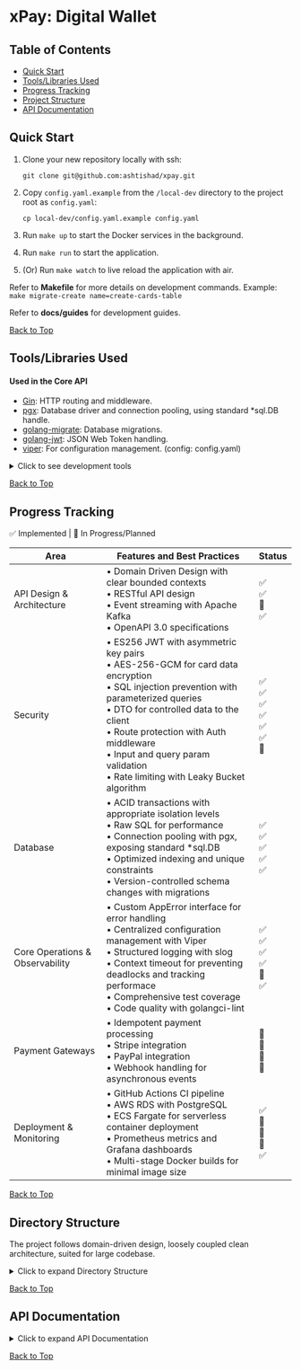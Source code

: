 # xPay: Digital Wallet
<a name="top"></a>

## Table of Contents
- [Quick Start](#quick-start)
- [Tools/Libraries Used](#toolslibraries-used)
- [Progress Tracking](#progress-tracking)
- [Project Structure](#project-structure)
- [API Documentation](#api-documentation)

## Quick Start

1. Clone your new repository locally with ssh:
   ```
   git clone git@github.com:ashtishad/xpay.git
   ```

2. Copy `config.yaml.example` from the `/local-dev` directory to the project root as `config.yaml`:
   ```
   cp local-dev/config.yaml.example config.yaml
   ```

3. Run `make up` to start the Docker services in the background.

4. Run `make run` to start the application.

5. (Or) Run `make watch` to live reload the application with air.

Refer to **Makefile** for more details on development commands. Example: `make migrate-create name=create-cards-table`

Refer to **docs/guides** for development guides.

<a href="#top">Back to Top</a>

## Tools/Libraries Used

#### Used in the Core API
- [Gin](https://github.com/gin-gonic/gin): HTTP routing and middleware.
- [pgx](https://github.com/jackc/pgx): Database driver and connection pooling, using standard *sql.DB handle.
- [golang-migrate](https://github.com/golang-migrate/migrate): Database migrations.
- [golang-jwt](https://github.com/golang-jwt/jwt/): JSON Web Token handling.
- [viper](https://github.com/spf13/viper): For configuration management. (config: config.yaml)

<details>
<summary>Click to see development tools</summary>

#### Development Tools
- [swaggo/swag](https://github.com/swaggo/swag): Swagger API documentation.
- [Air](https://github.com/cosmtrek/air): Live reloading. (config: .air.toml)
- [golangci-lint](https://golangci-lint.run/): Linting (config: .golangci.yaml)

</details>

<a href="#top">Back to Top</a>

## Progress Tracking

✅ Implemented | 🔄 In Progress/Planned

| Area | Features and Best Practices | Status |
|------|------------------------------|--------|
| API Design & Architecture | • Domain Driven Design with clear bounded contexts<br>• RESTful API design<br>• Event streaming with Apache Kafka<br>• OpenAPI 3.0 specifications | ✅<br>✅<br>🔄<br>✅ |
| Security | • ES256 JWT with asymmetric key pairs<br>• AES-256-GCM for card data encryption<br>• SQL injection prevention with parameterized queries<br>• DTO for controlled data to the client<br>• Route protection with Auth middleware<br>• Input and query param validation<br>• Rate limiting with Leaky Bucket algorithm | ✅<br>✅<br>✅<br>✅<br>✅<br>✅<br>🔄 |
| Database | • ACID transactions with appropriate isolation levels<br>• Raw SQL for performance<br>• Connection pooling with pgx, exposing standard *sql.DB<br>• Optimized indexing and unique constraints<br>• Version-controlled schema changes with migrations | ✅<br>✅<br>✅<br>✅<br>✅ |
| Core Operations & Observability | • Custom AppError interface for error handling<br>• Centralized configuration management with Viper<br>• Structured logging with slog<br>• Context timeout for preventing deadlocks and tracking performace <br>• Comprehensive test coverage<br>• Code quality with golangci-lint | ✅<br>✅<br>✅<br>✅<br>🔄<br>✅ |
| Payment Gateways | • Idempotent payment processing<br>• Stripe integration<br>• PayPal integration<br>• Webhook handling for asynchronous events | 🔄<br>🔄<br>🔄<br>🔄 |
| Deployment & Monitoring | • GitHub Actions CI pipeline<br>• AWS RDS with PostgreSQL<br>• ECS Fargate for serverless container deployment<br>• Prometheus metrics and Grafana dashboards<br>• Multi-stage Docker builds for minimal image size | ✅<br>🔄<br>🔄<br>🔄<br>✅ |

<a href="#top">Back to Top</a>

## Directory Structure

The project follows domain-driven design, loosely coupled clean architecture, suited for large codebase.

<details>
<summary>Click to expand Directory Structure</summary>

command: `tree -a -I '.git|.DS_Store|.gitignore|.idea|.vscode|docs'`

```bash
├── .github
│   └── workflows
│       └── test.yaml                 # CI/CD pipeline for running tests
├── internal
│   ├── domain
│   │   ├── card.go                   # Card domain model
│   │   ├── card_repository.go        # Card repository interface, database interactions
│   │   ├── helpers.go                # Domain-specific helper functions
│   │   ├── user.go                   # User domain model
│   │   ├── user_repository.go        # User repository interface, database interactions
│   │   ├── wallet.go                 # Wallet domain model
│   │   └── wallet_repository.go      # Wallet repository interface, database interactions
│   ├── dto
│   │   ├── auth.go                   # Authentication-related DTOs/REST API Request Response Structurers
│   │   ├── card.go                   # Card-related DTOs
│   │   ├── common.go                 # Shared DTO structures
│   │   └── wallet.go                 # Wallet-related DTOs
│   ├── secure
│   │   ├── card_aes.go               # Card AES-256 with GCM mode, Validate, Encrypt and Decrypt
│   │   ├── jwt.go                    # JWT token handling, generate and validate tokens
│   │   ├── password.go               # Password hashing and verification with bcrypt
│   │   └── password_test.go          # Password utility tests
│   ├── server
│   │   ├── handlers
│   │   │   ├── auth.go               # Login, Register handlers
│   │   │   ├── auth.go               # Card http handlers
│   │   │   ├── helpers.go            # Handlers helper functions
│   │   │   └── wallet.go             # Wallet HTTP handlers
│   │   ├── middlewares
│   │   │   ├── auth.go               # Auth middleware (Validate token, Set Authorized user in req context)
│   │   │   ├── cors.go               # CORS middleware
│   │   │   ├── gin_logger.go         # Custom Logging middleware for gin
│   │   │   ├── middlewares.go        # Core Middleware setup
│   │   │   └── request_id.go         # Request ID middleware, sets X-Request-ID header
│   │   ├── routes
│   │   │   ├── auth.go               # Authentication routes
│   │   │   ├── auth.go               # Card routes
│   │   │   ├── routes.go             # Core routes setup
│   │   │   └── wallet.go             # Wallet routes
│   │   └── server.go                  # HTTP server setup with gin
│   ├── infra
│   │   ├── docker
│   │   │   └── init-db.sql               # Initial database setup script for docker compose
│   │   ├── postgres
│   │   │   ├── postgres_connection.go    # Postgres connection setup with pgx, returns *sql.DB
│   │   │   └── postgres_migrations.go    # Database migration handling with golang-migrate/v4
│   │   ├── kafka
│   │   │   └── sample.md                 # Placeholder for Kafka integration
│   └── common
│       ├── app_errs.go               # Custom error types
│       ├── config.go                 # Configuration management
│       ├── constants.go              # Global constants
│       ├── context_keys.go           # Context key definitions
│       ├── custom_err_messages.go    # Error message definitions
│       ├── slog_config.go            # Structured logging configuration
│       └── timeouts.go               # Timeout constants
├── migrations
│   ├── 000001_create_users_table.down.sql   # User table rollback
│   ├── 000001_create_users_table.up.sql     # User table creation
│   ├── 000002_create_wallets_table.down.sql # Wallet table rollback
│   └── 000002_create_wallets_table.up.sql   # Wallet table creation
│   ├── 000003_create_cards_table.down.sql   # Cards table rollback
│   └── 000003_create_cards_table.up.sql     # Cards table creation
├── scripts
│   └── pre-push                      # Git pre-push hook (ensures run tests and lint before every push)
├── local-dev
│   └── config.yaml.example           # Example configuration file (place it to project root as `config.yaml`)
├── config.yaml                       # Application configuration
├── main.go                           # Application entry point
├── Makefile                          # Development commands and shortcuts
├── README.md                         # Project documentation
├── compose.yaml                      # Docker Compose configuration
├── go.mod                            # Go module definition
├── go.sum                            # Go module checksums
└── .air.toml                         # Live reload configuration with air
```

</details>

<a href="#top">Back to Top</a>

## API Documentation

<details>
<summary>Click to expand API Documentation</summary>

### Authentication Endpoints

#### Register User
- **URL**: `/api/v1/register`
- **Method**: `POST`
- **Description**: Registers a new user with hashed password, generates JWT tokens, sets an HTTP-only cookie and X-Request-Id header.
- **Request Body**:
  ```json
  {
    "fullName": "John Doe",
    "email": "someone@example.com",
    "password": "samplepass"
  }
  ```
- **Success Response**: `201 Created`
  ```json
  {
    "user": {
      "uuid": "92e275af-4803-4929-968c-3feb25e038d3",
      "fullName": "John Doe",
      "email": "someone@example.com",
      "status": "active",
      "role": "user",
      "createdAt": "2024-10-07T06:18:54.980941Z",
      "updatedAt": "2024-10-07T06:18:54.980941Z"
    }
  }
  ```
- **Error Responses**:
  - `400 Bad Request`: `{"error": "FullName must be at least 3 characters. Email must be a valid email. Password must be at least 8 characters"}`
  - `409 Conflict`: `{"error": "user with this email already exists"}`
  - `500 Internal Server Error`: `{"error": "An unexpected error occurred"}`

#### Login
- **URL**: `/api/v1/login`
- **Method**: `POST`
- **Description**: Authenticate a user, verifies password, generates JWT token, sets an HTTP-only cookie and X-Request-Id header.
- **Request Body**:
  ```json
  {
    "email": "someone@example.com",
    "password": "samplepass"
  }
  ```
- **Success Response**: `200 OK`
  ```json
  {
    "user": {
      "uuid": "92e275af-4803-4929-968c-3feb25e038d3",
      "fullName": "John Doe",
      "email": "someone@example.com",
      "status": "active",
      "role": "user",
      "createdAt": "2024-10-07T06:18:54.980941Z",
      "updatedAt": "2024-10-07T06:18:54.980941Z"
    }
  }
  ```
- **Error Responses**:
  - `400 Bad Request`: `{"error": "Email must be a valid email. Password must be at least 8 characters"}`
  - `401 Unauthorized`: `{"error": "Invalid credentials"}`
  - `404 Not Found`: `{"error": "user not found"}`
  - `500 Internal Server Error`: `{"error": "An unexpected error occurred"}`

### Wallet Endpoints

#### Create a New Wallet
- **URL**: `/api/v1/users/{user_uuid}/wallets`
- **Method**: `POST`
- **Description**: Creates a new wallet for the specified user.
- **Authentication**: Required (Bearer Token)
- **Request Body**:
  ```json
  {
    "currency": "USD"
  }
  ```
- **Success Response**: `201 Created`
  ```json
  {
    "wallet": {
      "uuid": "3fa85f64-5717-4562-b3fc-2c963f66afa6",
      "balance": 0,
      "currency": "USD",
      "status": "active",
      "createdAt": "2024-10-07T06:18:54.980941Z",
      "updatedAt": "2024-10-07T06:18:54.980941Z"
    }
  }
  ```
- **Error Responses**:
  - `400 Bad Request`: `{"error": "Invalid currency"}`
  - `401 Unauthorized`: `{"error": "Authentication required"}`
  - `403 Forbidden`: `{"error": "You can only create a wallet for yourself"}`
  - `409 Conflict`: `{"error": "User already has a wallet for this currency"}`
  - `500 Internal Server Error`: `{"error": "An unexpected error occurred"}`

#### Get Wallet Balance
- **URL**: `/api/v1/users/{user_uuid}/wallets/{wallet_uuid}/balance`
- **Method**: `GET`
- **Description**: Retrieves the balance of a specific wallet for a user.
- **Authentication**: Required (Bearer Token)
- **Success Response**: `200 OK`
  ```json
  {
    "balance": 1000,
    "currency": "USD"
  }
  ```
- **Error Responses**:
  - `401 Unauthorized`: `{"error": "Authentication required"}`
  - `403 Forbidden`: `{"error": "You can only access your own wallet"}`
  - `404 Not Found`: `{"error": "Wallet not found"}`
  - `500 Internal Server Error`: `{"error": "An unexpected error occurred"}`

#### Update Wallet Status
- **URL**: `/api/v1/users/{user_uuid}/wallets/{wallet_uuid}/status`
- **Method**: `PUT`
- **Description**: Updates the status of a specific wallet for a user.
- **Authentication**: Required (Bearer Token)
- **Request Body**:
  ```json
  {
    "status": "inactive"
  }
  ```
- **Success Response**: `200 OK`
  ```json
  {
    "message": "Wallet status updated successfully"
  }
  ```
- **Error Responses**:
  - `400 Bad Request`: `{"error": "Invalid status"}`
  - `401 Unauthorized`: `{"error": "Authentication required"}`
  - `403 Forbidden`: `{"error": "You can only update your own wallet"}`
  - `404 Not Found`: `{"error": "Wallet not found"}`
  - `500 Internal Server Error`: `{"error": "An unexpected error occurred"}`


### Card Endpoints

#### Add a New Card to Wallet
- **URL**: `/api/v1/users/{user_uuid}/wallets/{wallet_uuid}/cards`
- **Method**: `POST`
- **Description**: Adds a new card to the specified wallet, encrypting sensitive data.
- **Authentication**: Required (Bearer Token)
- **Request Body**:
  ```json
  {
    "cardNumber": "4111111111111111",
    "provider": "visa",
    "type": "credit",
    "expiryDate": "12/25",
    "cvv": "123"
  }
  ```
- **Success Response**: `201 Created`
  ```json
  {
    "card": {
      "uuid": "3fa85f64-5717-4562-b3fc-2c963f66afa6",
      "provider": "visa",
      "type": "credit",
      "lastFour": "1111",
      "expiryDate": "12/25",
      "status": "active",
      "createdAt": "2024-10-07T06:18:54.980941Z",
      "updatedAt": "2024-10-07T06:18:54.980941Z"
    }
  }
  ```
- **Error Responses**:
  - `400 Bad Request`: `{"error": "Invalid card details"}`
  - `401 Unauthorized`: `{"error": "Authentication required"}`
  - `403 Forbidden`: `{"error": "You can only add cards to your own wallet"}`
  - `404 Not Found`: `{"error": "Wallet not found"}`
  - `409 Conflict`: `{"error": "A card of this type and provider already exists"}`
  - `500 Internal Server Error`: `{"error": "An unexpected error occurred"}`

#### Get Card Details
- **URL**: `/api/v1/users/{user_uuid}/wallets/{wallet_uuid}/cards/{card_uuid}`
- **Method**: `GET`
- **Description**: Retrieves details of a specific card.
- **Authentication**: Required (Bearer Token)
- **Success Response**: `200 OK`
  ```json
  {
    "uuid": "3fa85f64-5717-4562-b3fc-2c963f66afa6",
    "provider": "visa",
    "type": "credit",
    "lastFour": "1111",
    "expiryDate": "12/25",
    "status": "active",
    "createdAt": "2024-10-07T06:18:54.980941Z",
    "updatedAt": "2024-10-07T06:18:54.980941Z"
  }
  ```
- **Error Responses**:
  - `401 Unauthorized`: `{"error": "Authentication required"}`
  - `403 Forbidden`: `{"error": "You can only access your own cards"}`
  - `404 Not Found`: `{"error": "Card not found"}`
  - `500 Internal Server Error`: `{"error": "An unexpected error occurred"}`

#### Update Card Details
- **URL**: `/api/v1/users/{user_uuid}/wallets/{wallet_uuid}/cards/{card_uuid}`
- **Method**: `PATCH`
- **Description**: Updates the details of a specific card.
- **Authentication**: Required (Bearer Token)
- **Request Body**:
  ```json
  {
    "expiryDate": "12/26",
    "status": "inactive"
  }
  ```
- **Success Response**: `200 OK`
  ```json
  {
    "message": "Card updated successfully"
  }
  ```
- **Error Responses**:
  - `400 Bad Request`: `{"error": "Invalid update details"}`
  - `401 Unauthorized`: `{"error": "Authentication required"}`
  - `403 Forbidden`: `{"error": "You can only update your own cards"}`
  - `404 Not Found`: `{"error": "Card not found"}`
  - `500 Internal Server Error`: `{"error": "An unexpected error occurred"}`

#### Delete Card
- **URL**: `/api/v1/users/{user_uuid}/wallets/{wallet_uuid}/cards/{card_uuid}`
- **Method**: `DELETE`
- **Description**: Soft deletes a specific card.
- **Authentication**: Required (Bearer Token)
- **Success Response**: `200 OK`
  ```json
  {
    "message": "Card deleted successfully"
  }
  ```
- **Error Responses**:
  - `401 Unauthorized`: `{"error": "Authentication required"}`
  - `403 Forbidden`: `{"error": "You can only delete your own cards"}`
  - `404 Not Found`: `{"error": "Card not found"}`
  - `500 Internal Server Error`: `{"error": "An unexpected error occurred"}`

#### List Cards
- **URL**: `/api/v1/users/{user_uuid}/wallets/{wallet_uuid}/cards`
- **Method**: `GET`
- **Description**: Retrieves a list of cards for a specific wallet.
- **Authentication**: Required (Bearer Token)
- **Query Parameters**:
  - `provider` (optional): Filter by card provider
  - `status` (optional): Filter by card status
- **Success Response**: `200 OK`
  ```json
  {
      "cards": [
          {
              "uuid": "93289d24-1c46-4a05-b92c-2ce2284e6462",
              "provider": "mastercard",
              "type": "credit",
              "lastFour": "4444",
              "expiryDate": "11/26",
              "status": "active",
              "createdAt": "2024-10-10T06:04:31.807741+06:00",
              "updatedAt": "2024-10-10T06:05:59.505754+06:00"
          },
          {
              "uuid": "790dc5de-6d9f-44be-9edb-2579ab8bfb5a",
              "provider": "amex",
              "type": "credit",
              "lastFour": "8431",
              "expiryDate": "12/25",
              "status": "active",
              "createdAt": "2024-10-10T06:04:27.99682+06:00",
              "updatedAt": "2024-10-10T06:04:27.99682+06:00"
          },
          {
              "uuid": "77c9c9b9-4fe6-4d51-af7f-72ae5a181fc6",
              "provider": "visa",
              "type": "credit",
              "lastFour": "1111",
              "expiryDate": "12/25",
              "status": "active",
              "createdAt": "2024-10-10T06:04:20.158023+06:00",
              "updatedAt": "2024-10-10T06:04:20.158023+06:00"
          }
      ]
  }
  ```
- **Error Responses**:
  - `401 Unauthorized`: `{"error": "Authentication required"}`
  - `403 Forbidden`: `{"error": "You can only list cards from your own wallet"}`
  - `500 Internal Server Error`: `{"error": "An unexpected error occurred"}`

</details>

[Back to Top](#top)
